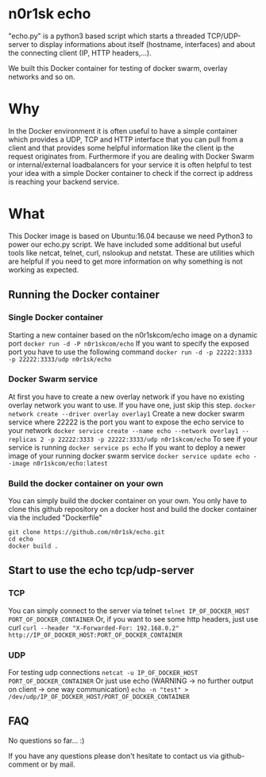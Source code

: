 # n0r1sk echo

"echo.py" is a python3 based script which starts a threaded TCP/UDP-server to display informations about itself (hostname, interfaces) and about the connecting client (IP, HTTP headers,...).

We built this Docker container for testing of docker swarm, overlay networks and so on.

# Why
In the Docker environment it is often useful to have a simple container which provides a UDP, TCP and HTTP interface that you can pull from a client and that provides some helpful information like the client ip the request originates from. Furthermore if you are dealing with Docker Swarm or internal/external loadbalancers for your service it is often helpful to test your idea with a simple Docker container to check if the correct ip address is reaching your backend service.

# What
This Docker image is based on Ubuntu:16.04 because we need Python3 to power our echo.py script. We have included some additional but useful tools like netcat, telnet, curl, nslookup and netstat. These are utilities which are helpful if you need to get more information on why something is not working as expected.

## Running the Docker container
### Single Docker container
Starting a new container based on the n0r1skcom/echo image on a dynamic port
```docker run -d -P n0r1skcom/echo```
If you want to specify the exposed port you have to use the following command
```docker run -d -p 22222:3333 -p 22222:3333/udp n0r1sk/echo```

### Docker Swarm service
At first you have to create a new overlay network if you have no existing overlay network you want to use.
If you have one, just skip this step.
```docker network create --driver overlay overlay1```
Create a new docker swarm service where 22222 is the port you want to expose the echo service to your network
```docker service create --name echo --network overlay1 --replicas 2 -p 22222:3333 -p 22222:3333/udp n0r1skcom/echo```
To see if your service is running
```docker service ps echo```
If you want to deploy a newer image of your running docker swarm service
```docker service update echo --image n0r1skcom/echo:latest```

### Build the docker container on your own
You can simply build the docker container on your own. You only have to clone this github repository on a docker host and build the docker container via the included "Dockerfile"
```
git clone https://github.com/n0r1sk/echo.git
cd echo
docker build .
```

## Start to use the echo tcp/udp-server
### TCP
You can simply connect to the server via telnet
```telnet IP_OF_DOCKER_HOST PORT_OF_DOCKER_CONTAINER```
Or, if you want to see some http headers, just use curl
```curl --header "X-Forwarded-For: 192.168.0.2" http://IP_OF_DOCKER_HOST:PORT_OF_DOCKER_CONTAINER```
### UDP
For testing udp connections
```netcat -u IP_OF_DOCKER_HOST PORT_OF_DOCKER_CONTAINER```
Or just use echo (WARNING -> no further output on client -> one way communication)
```echo -n "test" > /dev/udp/IP_OF_DOCKER_HOST/PORT_OF_DOCKER_CONTAINER```

## FAQ
No questions so far...  :)

If you have any questions please don't hesitate to contact us via github-comment or by mail.

